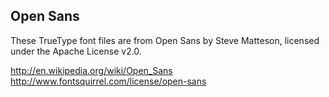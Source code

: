 ## Open Sans

These TrueType font files are from Open Sans by Steve Matteson, licensed under
the Apache License v2.0.

http://en.wikipedia.org/wiki/Open_Sans
http://www.fontsquirrel.com/license/open-sans
